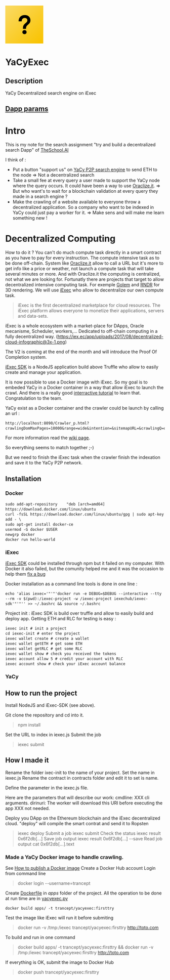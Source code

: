 ![dapp logo](./logo.png)
# YaCyExec
## Description
YaCy Decentralized search engine on iExec
## [Dapp params](./iexec.js)


# Intro
This is my note for the search assignment "try and build a decentralized search Dapp" of [TheSchool.AI](https://www.theschool.ai)

I think of :
- Put a button "support us" on [YaCy P2P search engine](https://yacy.net/) to send ETH to the node => Not a decentralized search
- Take a small fee at every query a user made to support the YaCy node where the query occurs. It could have been a way to use [Oraclize.it](http://www.oraclize.it/). => But who want's to wait for a blockchain validation at every query they made in a search engine ?
- Make the crawling of a website available to everyone throw a decentralized application. So a company who want to be indexed in YaCy could just pay a worker for it. => Make sens and will make me learn something new !

# Decentralized Computing

How to do it ?
You can't do much compute task directly in a smart contract as you have to pay for every instruction. The compute intensive task as to be done off-chain. System like [Oraclize.it](http://www.oraclize.it/) allow to call a URL but it's more to get info like a price or weather, not launch a compute task that will take several minutes or more. And with Oraclize.it the computing is centralized, not what we are looking for.
Fortunatly there are projects that target to allow decentralized intensive computing task. For exemple [Golem](https://golem.network/) and [RNDR](https://rendertoken.com/) for 3D rendering. We will use [iExec](https://iex.ec/) who allow to decentralize our own compute task.

> iExec is the first decentralized marketplace for cloud resources. The iExec platform allows everyone to monetize their applications, servers and data-sets.

iExec is a whole ecosystem with a market-place for DApps, Oracle mecanisme, Scheduler, workers,... Dedicated to off-chain computing in a fully decentralized way.
(https://iex.ec/app/uploads/2017/08/decentralized-cloud-infographic@3x-1.png)

The V2 is coming at the end of the month and will introduce the Proof Of Completion system.

[iExec SDK](https://github.com/iExecBlockchainComputing/iexec-sdk) is a NodeJS application build above Truffle who allow to easily create and manage your application.

It is now possible to use a Docker image with iExec. So my goal is to embeded YaCy in a Docker container in a way that allow iExec to launch the crawl.
And there is a really good [interractive tutorial](https://www.katacoda.com/sulliwane/scenarios/ffmpeg) to learn that. Congratulation to the team.

YaCy exist as a Docker container and the crawler could be launch by calling an url :
```
http://localhost:8090/Crawler_p.html?crawlingDomMaxPages=10000&range=wide&intention=&sitemapURL=&crawlingQ=on&crawlingMode=url&crawlingURL=http://WEBSITE_TO_CRAWL.net/&crawlingFile=&mustnotmatch=&crawlingFile%24file=&crawlingstart=Neuen%20Crawl%20starten&mustmatch=.*&createBookmark=on&bookmarkFolder=/crawlStart&xsstopw=on&indexMedia=on&crawlingIfOlderUnit=hour&cachePolicy=iffresh&indexText=on&crawlingIfOlderCheck=on&bookmarkTitle=&crawlingDomFilterDepth=1&crawlingDomFilterCheck=on&crawlingIfOlderNumber=1&crawlingDepth=4
```
For more information read the [wiki page](http://www.yacy-websearch.net/wiki/index.php/Dev:APICrawler).

So everything seems to match together ;-)

But we need to finish the iExec task when the crawler finish the indexation and save it to the YaCy P2P network.


## Installation

### Docker

```
sudo add-apt-repository    "deb [arch=amd64] https://download.docker.com/linux/ubuntu
curl -fsSL https://download.docker.com/linux/ubuntu/gpg | sudo apt-key add - \
sudo apt-get install docker-ce
usermod -G docker $USER
newgrp docker
docker run hello-world
```

### iExec

[iExec SDK](https://github.com/iExecBlockchainComputing/iexec-sdk) could be installed through npm but it failed on my computer.
With Docker it also failed, but the comunity helped me and it was the occasion to help them [fix a bug](https://github.com/iExecBlockchainComputing/iexec-sdk/pull/37)

Docker installation as a command line tools is done in one line :
```
echo 'alias iexec='"'"'docker run -e DEBUG=$DEBUG --interactive --tty --rm -v $(pwd):/iexec-project -w /iexec-project iexechub/iexec-sdk'"'"'' >> ~/.bashrc && source ~/.bashrc

```

Project init :
iExec SDK is build over truffle and allow to easily build and deploy app. Getting ETH and RLC for testing is easy :
```
iexec init # init a project
cd iexec-init # enter the project
iexec wallet create # create a wallet
iexec wallet getETH # get some ETH
iexec wallet getRLC # get some RLC
iexec wallet show # check you received the tokens
iexec account allow 5 # credit your account with RLC
iexec account show # check your iExec account balance
```

### YaCy

## How to run the project

Install NodeJS and iExec-SDK (see above).

Git clone the repository and cd into it.
> npm install

Set the URL to index in iexec.js
Submit the job
> iexec submit

## How I made it

Rename the folder ixec-init to the name of your project.
Set the name in iexec.js
Rename the contract in contracts folder and edit it to set is name.

Define the parameter in the iexec.js file.

Here are the parameters that will describe our work:
    cmdline: XXX cli arguments.
    dirinuri: The worker will download this URI before executing the app XXX not needed.

Deploy you DApp on the Ethereum blockchain and the iExec decentralized cloud.
"deploy" will compile the smart contrat and send it to Ropsten
> iexec deploy
Submit a job
> iexec submit
Check the status
> iexec result 0x6f2db[...]
Save job output
> iexec result 0x6f2db[...] --save
Read job output
> cat 0x6f2db[...].text


### Made a YaCy Docker image to handle crawling.

See [How to publish a Docker image](https://ropenscilabs.github.io/r-docker-tutorial/04-Dockerhub.html)
Create a Docker Hub account
Login from command line
> docker login --username=trancept

Create [Dockerfile](apps/Dockerfile) in _apps_ folder of the project.
All the operation to be done at run time are in  [yacyexec.py](apps/yacyexec.py)
```
docker build apps/ -t trancept/yacyexec:firsttry
```
Test the image like iExec will run it before submiting
> docker run -v /tmp:/iexec trancept/yacyexec:firsttry http://toto.com

To build and run in one command
> docker build apps/ -t trancept/yacyexec:firsttry && docker run -v /tmp:/iexec trancept/yacyexec:firsttry http://toto.com

If everything is OK, submit the image to Docker Hub
> docker push trancept/yacyexec:firsttry

